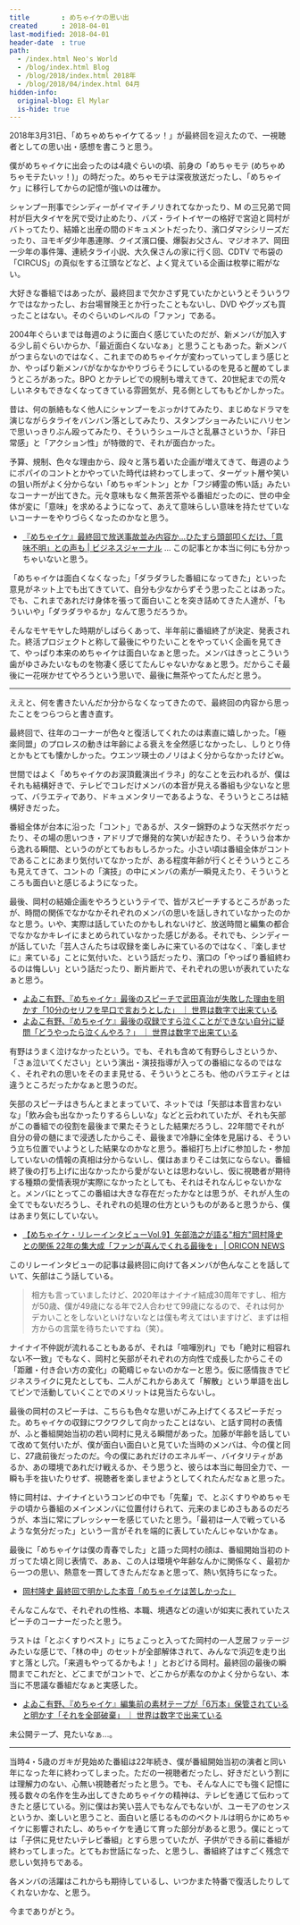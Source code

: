 ```yaml
---
title        : めちゃイケの思い出
created      : 2018-04-01
last-modified: 2018-04-01
header-date  : true
path:
  - /index.html Neo's World
  - /blog/index.html Blog
  - /blog/2018/index.html 2018年
  - /blog/2018/04/index.html 04月
hidden-info:
  original-blog: El Mylar
  is-hide: true
---
```


2018年3月31日、「めちゃめちゃイケてるッ！」が最終回を迎えたので、一視聴者としての思い出・感想を書こうと思う。

僕がめちゃイケに出会ったのは4歳ぐらいの頃、前身の「めちゃモテ (めちゃめちゃモテたいッ！)」の時だった。めちゃモテは深夜放送だったし、「めちゃイケ」に移行してからの記憶が強いのは確か。

シャンプー刑事でシンディーがイマイチノリきれてなかったり、M の三兄弟で岡村が巨大タイヤを尻で受け止めたり、バズ・ライトイヤーの格好で宮迫と岡村がバトってたり、結婚と出産の間のドキュメントだったり、濱口ダマシシリーズだったり、ヨモギダ少年愚連隊、クイズ濱口優、爆裂お父さん、マジオネア、岡田一少年の事件簿、連続タライ小説、大久保さんの家に行く回、CDTV で布袋の「CIRCUS」の真似をする江頭などなど、よく覚えている企画は枚挙に暇がない。

大好きな番組ではあったが、最終回まで欠かさず見ていたかというとそういうワケではなかったし、お台場冒険王とか行ったこともないし、DVD やグッズも買ったことはない。そのぐらいのレベルの「ファン」である。

2004年ぐらいまでは毎週のように面白く感じていたのだが、新メンバが加入する少し前ぐらいからか、「最近面白くないなぁ」と思うこともあった。新メンバがつまらないのではなく、これまでのめちゃイケが変わっていってしまう感じとか、やっぱり新メンバがなかなかやりづらそうにしているのを見ると醒めてしまうところがあった。BPO とかテレビでの規制も増えてきて、20世紀までの荒々しいネタもできなくなってきている雰囲気が、見る側としてももどかしかった。

昔は、何の脈絡もなく他人にシャンプーをぶっかけてみたり、まじめなドラマを演じながらタライをバンバン落としてみたり、スタンプショーみたいにハリセンで思いっきりぶん殴ってみたり、そういうシュールさと乱暴さというか、「非日常感」と「アクション性」が特徴的で、それが面白かった。

予算、規制、色々な理由から、段々と落ち着いた企画が増えてきて、毎週のようにポパイのコントとかやっていた時代は終わってしまって、ターゲット層や笑いの狙い所がよく分からない「めちゃギントン」とか「フジ縛霊の怖い話」みたいなコーナーが出てきた。元々意味もなく無茶苦茶やる番組だったのに、世の中全体が変に「意味」を求めるようになって、あえて意味らしい意味を持たせていないコーナーをやりづらくなったのかなと思う。

- [『めちゃイケ』最終回で放送事故並み内容か…ひたすら頭部叩くだけ、「意味不明」との声も | ビジネスジャーナル](http://biz-journal.jp/2018/03/post_22850.html) … この記事とか本当に何にも分かっちゃいないと思う。

「めちゃイケは面白くなくなった」「ダラダラした番組になってきた」といった意見がネット上でも出てきていて、自分も少なからずそう思ったことはあった。でも、これまであれだけ身体を張って面白いことを突き詰めてきた人達が、「もういいや」「ダラダラやるか」なんて思うだろうか。

そんなモヤモヤした時期がしばらくあって、半年前に番組終了が決定、発表された。終活プロジェクトと称して最後にやりたいことをやっていく企画を見てきて、やっぱり本来のめちゃイケは面白いなぁと思った。メンバはきっとこういう歯がゆさみたいなものを物凄く感じてたんじゃないかなぁと思う。だからこそ最後に一花咲かせてやろうという思いで、最後に無茶やってたんだと思う。

---

ええと、何を書きたいんだか分からなくなってきたので、最終回の内容から思ったことをつらつらと書き直す。

最終回で、往年のコーナーが色々と復活してくれたのは素直に嬉しかった。「極楽同盟」のプロレスの動きは年齢による衰えを全然感じなかったし、しりとり侍とかもとても懐かしかった。ウエンツ瑛士のノリはよく分からなかったけどw。

世間ではよく「めちゃイケのお涙頂戴演出イラネ」的なことを云われるが、僕はそれも結構好きで、テレビでコレだけメンバの本音が見える番組も少ないなと思って、バラエティであり、ドキュメンタリーであるような、そういうところは結構好きだった。

番組全体が台本に沿った「コント」であるが、スター錦野のような天然ボケだったり、その場の思いつき・アドリブで爆発的な笑いが起きたり、そういう台本から逸れる瞬間、というのがとてもおもしろかった。小さい頃は番組全体がコントであることにあまり気付いてなかったが、ある程度年齢が行くとそういうところも見えてきて、コントの「演技」の中にメンバの素が一瞬見えたり、そういうところも面白いと感じるようになった。

最後、岡村の結婚企画をやろうというテイで、皆がスピーチするところがあったが、時間の関係でなかなかそれぞれのメンバの思いを話しきれていなかったのかなと思う。いや、実際は話していたのかもしれないけど、放送時間と編集の都合でなかなかキレイにまとめられていなかった感じがある。それでも、シンディーが話していた「芸人さんたちは収録を楽しみに来ているのではなく、『楽しませに』来ている」ことに気付いた、という話だったり、濱口の「やっぱり番組終わるのは悔しい」という話だったり、断片断片で、それぞれの思いが表れていたなぁと思う。

- [よゐこ有野、『めちゃイケ』最後のスピーチで武田真治が失敗した理由を明かす「10分のセリフを早口で言おうとした」 ｜ 世界は数字で出来ている](http://numbers2007.blog123.fc2.com/blog-entry-19800.html)
- [よゐこ有野、『めちゃイケ』最後の収録ですら泣くことができない自分に疑問「どうやったら泣くんやろ？」 ｜ 世界は数字で出来ている](http://numbers2007.blog123.fc2.com/blog-entry-19800.html?no=19799)

有野はうまく泣けなかったという。でも、それも含めて有野らしさというか、「さぁ泣いてください」という演出・演技指導が入っての番組になるのではなく、それぞれの思いをそのまま見せる、そういうところも、他のバラエティとは違うところだったかなぁと思うのだ。

矢部のスピーチはきちんとまとまっていて、ネットでは「矢部は本音言わないな」「飲み会も出なかったりするらしいな」などと云われていたが、それも矢部がこの番組での役割を最後まで果たそうとした結果だろうし、22年間でそれが自分の骨の髄にまで浸透したからこそ、最後まで冷静に全体を見届ける、そういう立ち位置でいようとした結果なのかなと思う。番組打ち上げに参加した・参加していないの情報の真相は分からないし、僕はあまりそこは気にならない。番組終了後の打ち上げに出なかったから愛がないとは思わないし、仮に視聴者が期待する種類の愛情表現が実際になかったとしても、それはそれなんじゃないかなと。メンバにとってこの番組は大きな存在だったかなとは思うが、それが人生の全てでもないだろうし、それぞれの処理の仕方というものがあると思うから、僕はあまり気にしていない。

- [【めちゃイケ・リレーインタビューVol.9】矢部浩之が語る"相方"岡村隆史との関係 22年の集大成「ファンが喜んでくれる最後を」 | ORICON NEWS](https://www.oricon.co.jp/special/50934/)

このリレーインタビューの記事は最終回に向けて各メンバが色んなことを話していて、矢部はこう話している。

> 相方も言っていましたけど、2020年はナイナイ結成30周年ですし、相方が50歳、僕が49歳になる年で2人合わせて99歳になるので、それは何かデカいことをしないといけないなとは僕も考えてはいますけど、まずは相方からの言葉を待ちたいですね（笑）。

ナイナイ不仲説が流れることもあるが、それは「喧嘩別れ」でも「絶対に相容れない不一致」でもなく、岡村と矢部がそれぞれの方向性で成長したからこその「距離・付き合い方の変化」の範疇じゃないのかなーと思う。仮に感情抜きでビジネスライクに見たとしても、二人がこれからあえて「解散」という単語を出してピンで活動していくことでのメリットは見当たらないし。

最後の岡村のスピーチは、こちらも色々な思いがこみ上げてくるスピーチだった。めちゃイケの収録にワクワクして向かったことはない、と話す岡村の表情が、ふと番組開始当初の若い岡村に見える瞬間があった。加藤が年齢を話していて改めて気付いたが、僕が面白い面白いと見ていた当時のメンバは、今の僕と同じ、27歳前後だったのだ。今の僕にあれだけのエネルギー、バイタリティがあるか、あの環境であれだけ戦えるか、そう思うと、彼らは本当に毎回全力で、一瞬も手を抜いたりせず、視聴者を楽しませようとしてくれたんだなぁと思った。

特に岡村は、ナイナイというコンビの中でも「先輩」で、とぶくすりやめちゃモテの頃から番組のメインメンバに位置付けられて、元来のまじめさもあるのだろうが、本当に常にプレッシャーを感じていたと思う。「最初は一人で戦っているような気分だった」という一言がそれを端的に表していたんじゃないかなぁ。

最後に「めちゃイケは僕の青春でした」と語った岡村の顔は、番組開始当初のトガってた頃と同じ表情で、あぁ、この人は環境や年齢なんかに関係なく、最初から一つの思い、熱意を一貫してきたんだなぁと思って、熱い気持ちになった。

- [岡村隆史 最終回で明かした本音「めちゃイケは苦しかった」](http://blogos.com/article/287468/)

そんなこんなで、それぞれの性格、本職、境遇などの違いが如実に表れていたスピーチのコーナーだったと思う。

ラストは「とぶくすりベスト」にちょこっと入ってた岡村の一人芝居フッテージみたいな感じで、「林の中」のセットが全部解体されて、みんなで浜辺を走り出すと落とし穴。「来週もやってるかもよ！」とおどける岡村。最終回の最後の瞬間までこれだと、どこまでがコントで、どこからが素なのかよく分からない、本当に不思議な番組だなぁと実感した。

- [よゐこ有野、『めちゃイケ』編集前の素材テープが「6万本」保管されていると明かす「それを全部破棄」 ｜ 世界は数字で出来ている](http://numbers2007.blog123.fc2.com/blog-entry-19802.html)

未公開テープ、見たいなぁ…。

---

当時4・5歳のガキが見始めた番組は22年続き、僕が番組開始当初の演者と同い年になった年に終わってしまった。ただの一視聴者だったし、好きだという割には理解力のない、心無い視聴者だったと思う。でも、そんな人にでも強く記憶に残る数々の名作を生み出してきためちゃイケの精神は、テレビを通じて伝わってきたと感じている。別に僕はお笑い芸人でもなんでもないが、ユーモアのセンスというか、楽しいと思うこと、面白いと感じるもののベクトルは明らかにめちゃイケに影響されたし、めちゃイケを通じて育った部分があると思う。僕にとっては「子供に見せたいテレビ番組」とすら思っていたが、子供ができる前に番組が終わってしまった。とてもお世話になった、と思うし、番組終了はすごく残念で悲しい気持ちである。

各メンバの活躍はこれからも期待しているし、いつかまた特番で復活したりしてくれないかな、と思う。

今までありがとう。
